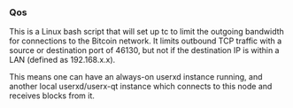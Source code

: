 ### Qos ###

This is a Linux bash script that will set up tc to limit the outgoing bandwidth for connections to the Bitcoin network. It limits outbound TCP traffic with a source or destination port of 46130, but not if the destination IP is within a LAN (defined as 192.168.x.x).

This means one can have an always-on userxd instance running, and another local userxd/userx-qt instance which connects to this node and receives blocks from it.
